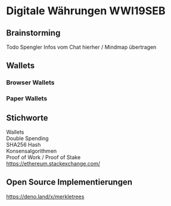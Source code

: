 # Digitale Währungen WWI19SEB

## Brainstorming
Todo Spengler Infos vom Chat hierher / Mindmap übertragen

## Wallets
### Browser Wallets

### Paper Wallets


## Stichworte
Wallets  
Double Spending  
SHA256 Hash  
Konsensalgorithmen  
Proof of Work / Proof of Stake  
https://ethereum.stackexchange.com/


## Open Source Implementierungen 
https://deno.land/x/merkletrees





